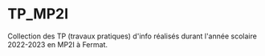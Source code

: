 # TP_MP2I

Collection des TP (travaux pratiques) d'info réalisés durant l'année scolaire 2022-2023 en MP2I à Fermat.
